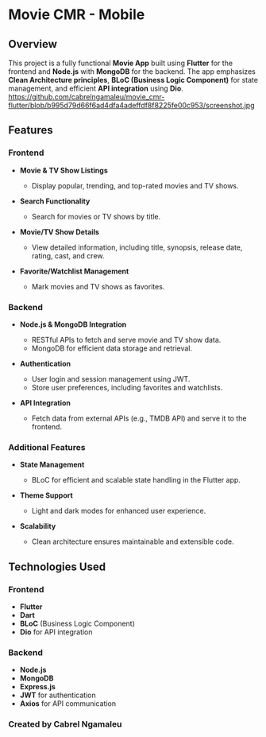 # Movie CMR - Mobile 

## Overview
This project is a fully functional **Movie App** built using **Flutter** for the frontend and **Node.js** with **MongoDB** for the backend. The app emphasizes **Clean Architecture principles**, **BLoC (Business Logic Component)** for state management, and efficient **API integration** using **Dio**.
https://github.com/cabrelngamaleu/movie_cmr-flutter/blob/b995d79d66f6ad4dfa4adeffdf8f8225fe00c953/screenshot.jpg
## Features

### Frontend
- **Movie & TV Show Listings**
  - Display popular, trending, and top-rated movies and TV shows.

- **Search Functionality**
  - Search for movies or TV shows by title.

- **Movie/TV Show Details**
  - View detailed information, including title, synopsis, release date, rating, cast, and crew.

- **Favorite/Watchlist Management**
  - Mark movies and TV shows as favorites.


### Backend
- **Node.js & MongoDB Integration**
  - RESTful APIs to fetch and serve movie and TV show data.
  - MongoDB for efficient data storage and retrieval.

- **Authentication**
  - User login and session management using JWT.
  - Store user preferences, including favorites and watchlists.

- **API Integration**
  - Fetch data from external APIs (e.g., TMDB API) and serve it to the frontend.

### Additional Features
- **State Management**
  - BLoC for efficient and scalable state handling in the Flutter app.


- **Theme Support**
  - Light and dark modes for enhanced user experience.

- **Scalability**
  - Clean architecture ensures maintainable and extensible code.

## Technologies Used

### Frontend
- **Flutter**
- **Dart**
- **BLoC** (Business Logic Component)
- **Dio** for API integration

### Backend
- **Node.js**
- **MongoDB**
- **Express.js**
- **JWT** for authentication
- **Axios** for API communication


### Created by Cabrel Ngamaleu
